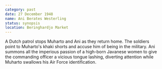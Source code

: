 ```yaml
---
category: past
date: 27 December 1948
name: Ani Berates Westerling
status: synopsis
location: Beringhardjo Market
---
```

A Dutch patrol stops Muharto and Ani as they return
home. The soldiers point to Muharto's khaki shorts and accuse him of
being in the military. Ani summons all the imperious passion of a
high-born Javanese women to give the commanding officer a vicious tongue
lashing, diverting attention while Muharto swallows his Air Force
identification.


